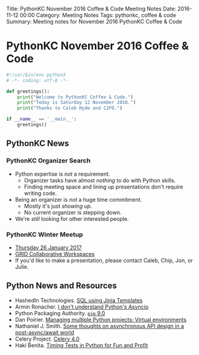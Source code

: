 Title: PythonKC November 2016 Coffee & Code Meeting Notes
Date: 2016-11-12 00:00
Category: Meeting Notes
Tags: pythonkc, coffee & code
Summary: Meeting notes for November 2016 PythonKC Coffee & Code

# PythonKC November 2016 Coffee & Code
```python
#!/usr/bin/env python3
# -*- coding: utf-8 -*-

def greetings():
    print("Welcome to PythonKC Coffee & Code.")
    print("Today is Saturday 12 November 2016.")
    print("Thanks to Caleb Hyde and C2FO.")

if __name__ == '__main__':
    greetings()
```

## PythonKC News

### PythonKC Organizer Search
* Python expertise is _not_ a requirement.
    * Organizer tasks have almost _nothing_ to do with Python skills.
    * Finding meeting space and lining up presentations don't require writing code.
* Being an organizer is _not_ a huge time commitment.
    * Mostly it's just _showing up_.
    * No current organizer is stepping down.
* We're _still_ looking for other interested people.

### PythonKC Winter Meetup
* [Thursday 26 January 2017](https://www.meetup.com/pythonkc/events/232904085/)
* [GRID Collaborative Workspaces](http://www.connectatgrid.com)
* If you'd like to make a presentation, please contact Caleb, Chip, Jon, or Julie.

## Python News and Resources
* HashedIn Technologies. [SQL using Jinja Templates](https://github.com/hashedin/jinjasql)
* Armin Ronacher. [I don't understand Python's Asyncio](http://lucumr.pocoo.org/2016/10/30/i-dont-understand-asyncio/)
* Python Packaging Authority. [`pip` 9.0](https://pip.pypa.io/en/stable/news/)
* Dan Poirier. [Managing multiple Python projects: Virtual environments](https://www.caktusgroup.com/blog/2016/11/03/managing-multiple-python-projects-virtual-environments/)
* Nathaniel J. Smith. [Some thoughts on asynchronous API design in a post-async/await world](https://vorpus.org/blog/some-thoughts-on-asynchronous-api-design-in-a-post-asyncawait-world/)
* Celery Project. [Celery 4.0](http://docs.celeryproject.org/en/latest/whatsnew-4.0.html)
* Haki Benita. [Timing Tests in Python for Fun and Profit](https://hackernoon.com/timing-tests-in-python-for-fun-and-profit-1663144571)
